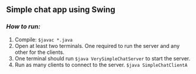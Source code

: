## Simple chat app using Swing

### *How to run:*
1. Compile: `$javac *.java`
1. Open at least two terminals. One required to run the server and any other for the clients.
1. One terminal should run `$java VerySimpleChatServer` to start the server.
1. Run as many clients to connect to the server. `$java SimpleChatClientA`